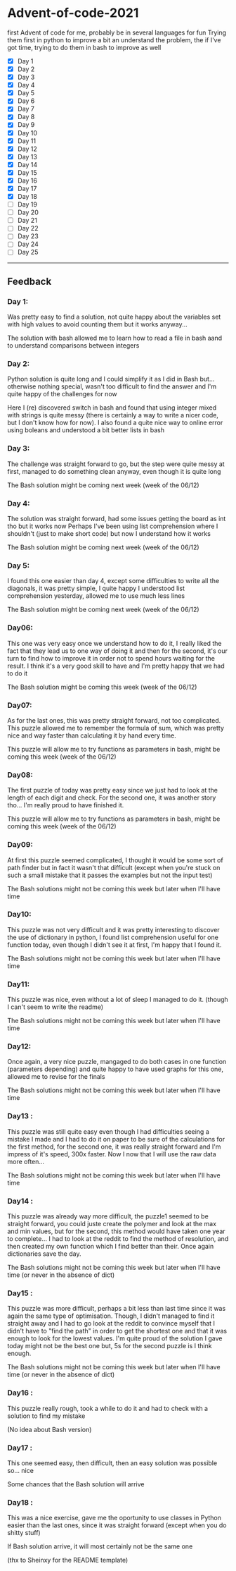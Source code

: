 # Advent-of-code-2021
first Advent of code for me, probably be in several languages for fun
Trying them first in python to improve a bit an understand the problem, the if I've got time, trying to do them in bash to improve as well


- [x] Day 1
- [x] Day 2
- [x] Day 3
- [x] Day 4
- [x] Day 5
- [x] Day 6
- [x] Day 7
- [x] Day 8
- [x] Day 9
- [x] Day 10
- [x] Day 11
- [x] Day 12
- [x] Day 13
- [x] Day 14
- [x] Day 15
- [x] Day 16
- [x] Day 17
- [x] Day 18
- [ ] Day 19
- [ ] Day 20
- [ ] Day 21
- [ ] Day 22
- [ ] Day 23
- [ ] Day 24
- [ ] Day 25

---

## Feedback

### Day 1:
Was pretty easy to find a solution, not quite happy about the variables set with high values to avoid counting them but it works anyway...

The solution with bash allowed me to learn how to read a file in bash aand to understand comparisons between integers


### Day 2:
Python solution is quite long and I could simplify it as I did in Bash but... otherwise nothing special, wasn't too difficult to find the answer and I'm quite happy of the challenges for now

Here I (re) discovered switch in bash and found that using integer mixed with strings is quite messy (there is certainly a way to write a nicer code, but I don't know how for now). I also found a quite nice way to online error using boleans and understood a bit better lists in bash


### Day 3:
The challenge was straight forward to go, but the step were quite messy at first, managed to do something clean anyway, even though it is quite long

The Bash solution might be coming next week (week of the 06/12)


### Day 4:
The solution was straight forward, had some issues getting the board as int tho but it works now
    Perhaps I've been using list comprehension where I shouldn't (just to make short code) but now I understand how it works

The Bash solution might be coming next week (week of the 06/12)

### Day 5:
I found this one easier than day 4, except some difficulties to write all the diagonals, it was pretty simple, I quite happy I understood list comprehension yesterday, allowed me to use much less lines

The Bash solution might be coming next week (week of the 06/12)

### Day06:
This one was very easy once we understand how to do it, I really liked the fact that they lead us to one way of doing it and then for the second, it's our turn to find how to improve it in order not to spend hours waiting for the result. I think it's a very good skill to have and I'm pretty happy that we had to do it

The Bash solution might be coming this week (week of the 06/12)

### Day07:
As for the last ones, this was pretty straight forward, not too complicated. This puzzle allowed me to remember the formula of sum, which was pretty nice and way faster than calculating it by hand every time.

This puzzle will allow me to try functions as parameters in bash, might be coming this week (week of the 06/12)

### Day08:
The first puzzle of today was pretty easy since we just had to look at the length of each digit and check. For the second one, it was another story tho... I'm really proud to have finished it.

This puzzle will allow me to try functions as parameters in bash, might be coming this week (week of the 06/12)

### Day09:
At first this puzzle seemed complicated, I thought it would be some sort of path finder but in fact it wasn't that difficult (except when you're stuck on such a small mistake that it passes the examples but not the input test)

The Bash solutions might not be coming this week but later when I'll have time

### Day10:
This puzzle was not very difficult and it was pretty interesting to discover the use of dictionary in python, I found list comprehension useful for one function today, even though I didn't see it at first, I'm happy that I found it.

The Bash solutions might not be coming this week but later when I'll have time

### Day11:
This puzzle was nice, even without a lot of sleep I managed to do it. (though I can't seem to write the readme)

The Bash solutions might not be coming this week but later when I'll have time

### Day12:
Once again, a very nice puzzle, mangaged to do both cases in one function (parameters depending) and quite happy to have used graphs for this one, allowed me to revise for the finals

The Bash solutions might not be coming this week but later when I'll have time

### Day13 :
This puzzle was still quite easy even though I had difficulties seeing a mistake I made and I had to do it on paper to be sure of the calculations for the first method, for the second one, it was really straight forward and I'm impress of it's speed, 300x faster. Now I now that I will use the raw data more often...

The Bash solutions might not be coming this week but later when I'll have time

### Day14 :
This puzzle was already way more difficult, the puzzle1 seemed to be straight forward, you could juste create the polymer and look at the max and min values, but for the second, this method would have taken one year to complete... I had to look at the reddit to find the method of resolution, and then created my own function which I find better than their.
Once again dictionaries save the day.

The Bash solutions might not be coming this week but later when I'll have time (or never in the absence of dict)

### Day15 :
This puzzle was more difficult, perhaps a bit less than last time since it was again the same type of optimisation. Though, I didn't managed to find it straight away and I had to go look at the reddit to convince myself that I didn't have to "find the path" in order to get the shortest one and that it was enough to look for the lowest values. I'm quite proud of the solution I gave today might not be the best one but, 5s for the second puzzle is I think enough.

The Bash solutions might not be coming this week but later when I'll have time (or never in the absence of dict)

### Day16 :
This puzzle really rough, took a while to do it and had to check with a solution to find my mistake

(No idea about Bash version)

### Day17 :
This one seemed easy, then difficult, then an easy solution was possible so... nice

Some chances that the Bash solution will arrive

### Day18 :
This was a nice exercise, gave me the oportunity to use classes in Python easier than the last ones, since it was straight forward (except when you do shitty stuff)

If Bash solution arrive, it will most certainly not be the same one

(thx to Sheinxy for the README template)